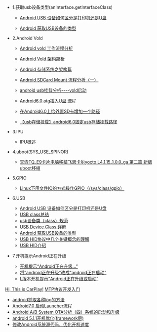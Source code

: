 
- 1.获取usb设备类型(anInterface.getInterfaceClass)

    - [Android USB 设备如何区分是打印机还是U盘](http://blog.csdn.net/rodulf/article/details/51916998)

    - [Android 获取USB设备的类型](http://blog.csdn.net/u013686019/article/details/50409421)

- 2.Android Vold

    - [Android vold 工作流程分析](http://blog.csdn.net/kehyuanyu/article/details/47131547)
    - [Android Vold 架构简析](http://blog.csdn.net/kartorz/article/details/51554214)
    - [Android 存储系统之架构篇](http://www.offcn.com/it/2016/1226/5459.html)
    
    - [Android SDCard Mount 流程分析（一）](https://www.cnblogs.com/TerryBlog/archive/2012/04/05/2432818.html)
    - [android usb挂载分析----vold启动](http://blog.csdn.net/new_abc/article/details/7396733)
    
    - [Android6.0 otg插入U盘 流程](http://blog.csdn.net/kc58236582/article/details/50577333)
    - [在Android6.0上给外置SD卡增加一个路径](http://blog.csdn.net/kc58236582/article/details/50536882)
    - [【usb存储挂载】android6.0固定usb存储挂载路径](http://blog.csdn.net/smilefyx/article/details/78846292)

- 3.IPU

    - [IPU概述](http://blog.csdn.net/yanbixing123/article/details/52290933)

- 4.uboot(SYS_USE_SPINOR)

    - [天嵌TQ_E9卡片电脑移植飞思卡尔yocto L4.1.15_1.0.0_ga 第二篇 新版uboot移植](http://blog.csdn.net/zxr1521904712/article/details/51379578)

- 5.GPIO

    - [Linux下用文件IO的方式操作GPIO（/sys/class/gpio）](http://blog.csdn.net/wangweiqiang1325/article/details/52209539)
    
- 6.USB
    - [Android USB 设备如何区分是打印机还是U盘](http://blog.csdn.net/rodulf/article/details/51916998)
    - [USB class总结](http://blog.csdn.net/luckywang1103/article/details/12676381)
    - [usb设备类（class）规范](http://blog.sina.com.cn/s/blog_604a480b0102wcve.html)
    - [USB Device Class 详解](https://wenku.baidu.com/view/890d5c14fad6195f302ba606.html)
    - [Android 获取USB设备的类型](http://blog.csdn.net/u013686019/article/details/50409421)
    - [USB HID协议中几个关键概念的理解](http://blog.csdn.net/coroutines/article/details/45044077)
    - [USB HID介绍](https://wenku.baidu.com/view/c6008e7679563c1ec4da7132.html)

- 7.开机提示Android正在升级
    - [开机提示“Android正在升级...”](http://blog.csdn.net/hp0773/article/details/42143409)
    - [将"android正在升级"改成"android正在启动"](http://blog.csdn.net/jtzp007/article/details/59484214)
    - [L版本开机提示“Android正在升级或启动”](http://blog.csdn.net/xiaoyg830/article/details/48175419)

[Hi, This is CarPlay!](http://blog.csdn.net/coroutines/article/details/45057061)
[MTP协议开发入门](http://blog.csdn.net/coroutines/article/details/44341417)

- [android抓取各种log的方法](http://blog.csdn.net/skykingf/article/details/50600439)
- [Android7.0 启动Launcher流程](http://blog.csdn.net/fu_kevin0606/article/details/54931704)
- [Android A/B System OTA分析（四）系统的启动和升级](http://blog.csdn.net/guyongqiangx/article/details/72604355)
- [android 5.1.1开机优化(framework层)](http://blog.csdn.net/xxm282828/article/details/49095839)
- [修改Android系统源代码，优化开机速度](http://blog.csdn.net/xxm282828/article/details/43066923)


